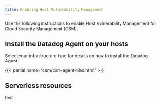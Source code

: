 ```yaml
---
title: Enabling Host Vulnerability Management
---
```


Use the following instructions to enable Host Vulnerability Management for Cloud Security Management (CSM).

## Install the Datadog Agent on your hosts

Select your infrastructure type for details on how to install the Datadog Agent.

{{< partial name="csm/csm-agent-tiles.html" >}}

## Serverless resources

text